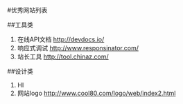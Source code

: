 #优秀网站列表

##工具类
1. 在线API文档 <http://devdocs.io/>
2. 响应式调试 <http://www.responsinator.com/>  
3. 站长工具 <http://tool.chinaz.com/>


##设计类

1. HI
2. 网站logo <http://www.cool80.com/logo/web/index2.html>